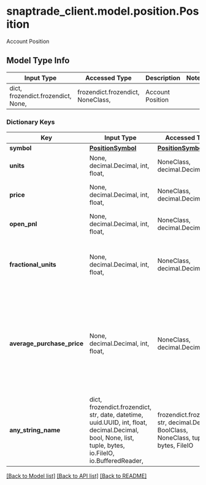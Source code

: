 # snaptrade_client.model.position.Position

Account Position

## Model Type Info
Input Type | Accessed Type | Description | Notes
------------ | ------------- | ------------- | -------------
dict, frozendict.frozendict, None,  | frozendict.frozendict, NoneClass,  | Account Position | 

### Dictionary Keys
Key | Input Type | Accessed Type | Description | Notes
------------ | ------------- | ------------- | ------------- | -------------
**symbol** | [**PositionSymbol**](PositionSymbol.md) | [**PositionSymbol**](PositionSymbol.md) |  | [optional] 
**units** | None, decimal.Decimal, int, float,  | NoneClass, decimal.Decimal,  |  | [optional] 
**price** | None, decimal.Decimal, int, float,  | NoneClass, decimal.Decimal,  | Last known market price for the symbol | [optional] 
**open_pnl** | None, decimal.Decimal, int, float,  | NoneClass, decimal.Decimal,  |  | [optional] 
**fractional_units** | None, decimal.Decimal, int, float,  | NoneClass, decimal.Decimal,  | Deprecated, use the units field for both fractional and integer units going forward | [optional] 
**average_purchase_price** | None, decimal.Decimal, int, float,  | NoneClass, decimal.Decimal,  | Average purchase price for this position. Either returned by the underlying broker or calculated using historical transactions. | [optional] 
**any_string_name** | dict, frozendict.frozendict, str, date, datetime, uuid.UUID, int, float, decimal.Decimal, bool, None, list, tuple, bytes, io.FileIO, io.BufferedReader,  | frozendict.frozendict, str, decimal.Decimal, BoolClass, NoneClass, tuple, bytes, FileIO | any string name can be used but the value must be the correct type | [optional]

[[Back to Model list]](../../README.md#documentation-for-models) [[Back to API list]](../../README.md#documentation-for-api-endpoints) [[Back to README]](../../README.md)

